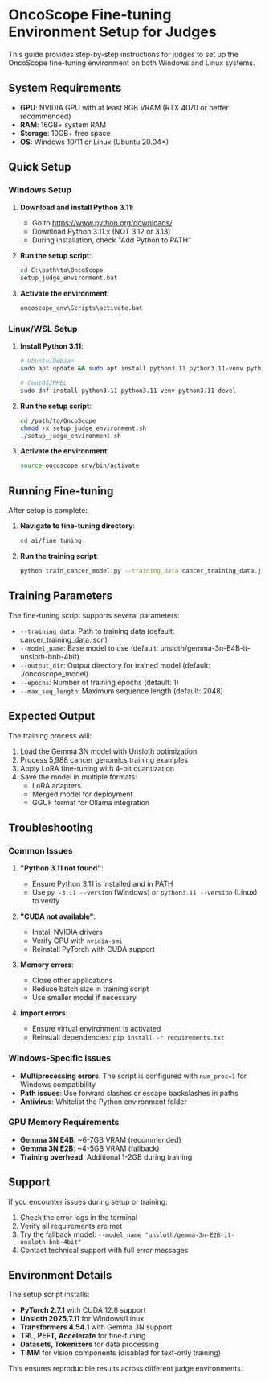 # OncoScope Fine-tuning Environment Setup for Judges

This guide provides step-by-step instructions for judges to set up the OncoScope fine-tuning environment on both Windows and Linux systems.

## System Requirements

- **GPU**: NVIDIA GPU with at least 8GB VRAM (RTX 4070 or better recommended)
- **RAM**: 16GB+ system RAM
- **Storage**: 10GB+ free space
- **OS**: Windows 10/11 or Linux (Ubuntu 20.04+)

## Quick Setup

### Windows Setup

1. **Download and install Python 3.11**:
   - Go to https://www.python.org/downloads/
   - Download Python 3.11.x (NOT 3.12 or 3.13)
   - During installation, check "Add Python to PATH"

2. **Run the setup script**:
   ```cmd
   cd C:\path\to\OncoScope
   setup_judge_environment.bat
   ```

3. **Activate the environment**:
   ```cmd
   oncoscope_env\Scripts\activate.bat
   ```

### Linux/WSL Setup

1. **Install Python 3.11**:
   ```bash
   # Ubuntu/Debian
   sudo apt update && sudo apt install python3.11 python3.11-venv python3.11-dev
   
   # CentOS/RHEL
   sudo dnf install python3.11 python3.11-venv python3.11-devel
   ```

2. **Run the setup script**:
   ```bash
   cd /path/to/OncoScope
   chmod +x setup_judge_environment.sh
   ./setup_judge_environment.sh
   ```

3. **Activate the environment**:
   ```bash
   source oncoscope_env/bin/activate
   ```

## Running Fine-tuning

After setup is complete:

1. **Navigate to fine-tuning directory**:
   ```bash
   cd ai/fine_tuning
   ```

2. **Run the training script**:
   ```bash
   python train_cancer_model.py --training_data cancer_training_data.json --output_dir ./oncoscope_model --epochs 1
   ```

## Training Parameters

The fine-tuning script supports several parameters:

- `--training_data`: Path to training data (default: cancer_training_data.json)
- `--model_name`: Base model to use (default: unsloth/gemma-3n-E4B-it-unsloth-bnb-4bit)
- `--output_dir`: Output directory for trained model (default: ./oncoscope_model)
- `--epochs`: Number of training epochs (default: 1)
- `--max_seq_length`: Maximum sequence length (default: 2048)

## Expected Output

The training process will:

1. Load the Gemma 3N model with Unsloth optimization
2. Process 5,988 cancer genomics training examples
3. Apply LoRA fine-tuning with 4-bit quantization
4. Save the model in multiple formats:
   - LoRA adapters
   - Merged model for deployment
   - GGUF format for Ollama integration

## Troubleshooting

### Common Issues

1. **"Python 3.11 not found"**:
   - Ensure Python 3.11 is installed and in PATH
   - Use `py -3.11 --version` (Windows) or `python3.11 --version` (Linux) to verify

2. **"CUDA not available"**:
   - Install NVIDIA drivers
   - Verify GPU with `nvidia-smi`
   - Reinstall PyTorch with CUDA support

3. **Memory errors**:
   - Close other applications
   - Reduce batch size in training script
   - Use smaller model if necessary

4. **Import errors**:
   - Ensure virtual environment is activated
   - Reinstall dependencies: `pip install -r requirements.txt`

### Windows-Specific Issues

- **Multiprocessing errors**: The script is configured with `num_proc=1` for Windows compatibility
- **Path issues**: Use forward slashes or escape backslashes in paths
- **Antivirus**: Whitelist the Python environment folder

### GPU Memory Requirements

- **Gemma 3N E4B**: ~6-7GB VRAM (recommended)
- **Gemma 3N E2B**: ~4-5GB VRAM (fallback)
- **Training overhead**: Additional 1-2GB during training

## Support

If you encounter issues during setup or training:

1. Check the error logs in the terminal
2. Verify all requirements are met
3. Try the fallback model: `--model_name "unsloth/gemma-3n-E2B-it-unsloth-bnb-4bit"`
4. Contact technical support with full error messages

## Environment Details

The setup script installs:

- **PyTorch 2.7.1** with CUDA 12.8 support
- **Unsloth 2025.7.11** for Windows/Linux
- **Transformers 4.54.1** with Gemma 3N support
- **TRL, PEFT, Accelerate** for fine-tuning
- **Datasets, Tokenizers** for data processing
- **TIMM** for vision components (disabled for text-only training)

This ensures reproducible results across different judge environments.